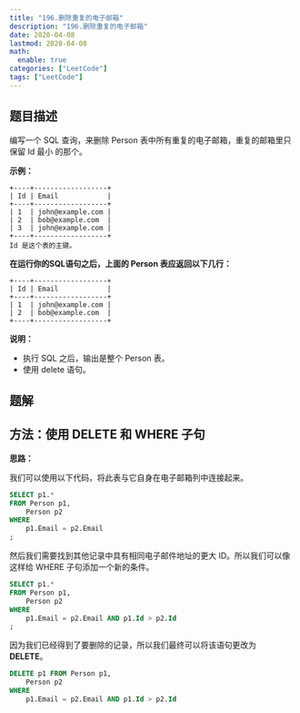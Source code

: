 ```yaml
---
title: "196.删除重复的电子邮箱"
description: "196.删除重复的电子邮箱"
date: 2020-04-08
lastmod: 2020-04-08
math:
  enable: true
categories: ["LeetCode"]
tags: ["LeetCode"]
---
```



## 题目描述

编写一个 SQL 查询，来删除 Person 表中所有重复的电子邮箱，重复的邮箱里只保留 Id 最小 的那个。

**示例：**

```
+----+------------------+
| Id | Email            |
+----+------------------+
| 1  | john@example.com |
| 2  | bob@example.com  |
| 3  | john@example.com |
+----+------------------+
Id 是这个表的主键。
```

**在运行你的SQL语句之后，上面的 Person 表应返回以下几行：**

```
+----+------------------+
| Id | Email            |
+----+------------------+
| 1  | john@example.com |
| 2  | bob@example.com  |
+----+------------------+
```

**说明：**

- 执行 SQL 之后，输出是整个 Person 表。
- 使用 delete 语句。



## 题解

## 方法：使用 DELETE 和 WHERE 子句

**思路：**

我们可以使用以下代码，将此表与它自身在电子邮箱列中连接起来。

```sql
SELECT p1.*
FROM Person p1,
    Person p2
WHERE
    p1.Email = p2.Email
;
```

然后我们需要找到其他记录中具有相同电子邮件地址的更大 ID。所以我们可以像这样给 WHERE 子句添加一个新的条件。

```sql
SELECT p1.*
FROM Person p1,
    Person p2
WHERE
    p1.Email = p2.Email AND p1.Id > p2.Id
;
```

因为我们已经得到了要删除的记录，所以我们最终可以将该语句更改为 **DELETE**。

```sql
DELETE p1 FROM Person p1,
    Person p2
WHERE
    p1.Email = p2.Email AND p1.Id > p2.Id
```


